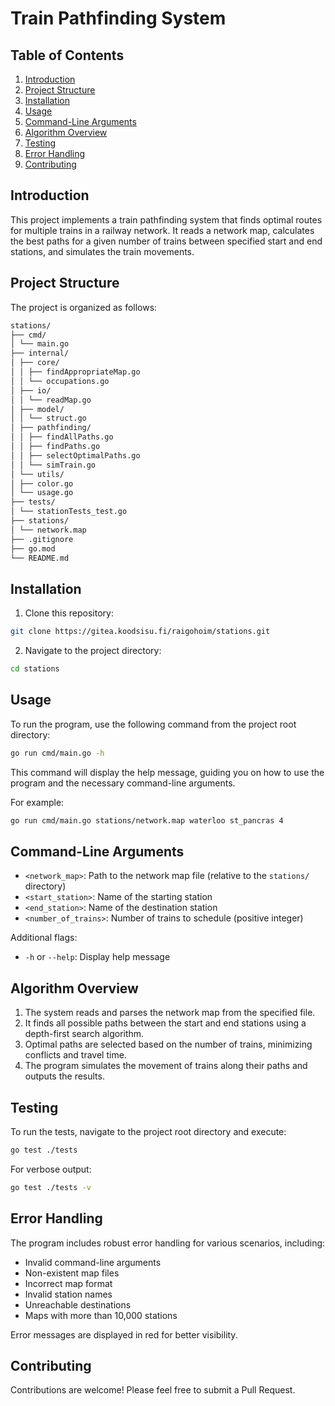 # Train Pathfinding System

## Table of Contents

1. [Introduction](#introduction)
2. [Project Structure](#project-structure)
3. [Installation](#installation)
4. [Usage](#usage)
5. [Command-Line Arguments](#command-line-arguments)
6. [Algorithm Overview](#algorithm-overview)
7. [Testing](#testing)
8. [Error Handling](#error-handling)
9. [Contributing](#contributing)

## Introduction

This project implements a train pathfinding system that finds optimal routes for multiple trains in a railway network. It reads a network map, calculates the best paths for a given number of trains between specified start and end stations, and simulates the train movements.

## Project Structure

The project is organized as follows:

```bash
stations/
├── cmd/
│ └── main.go
├── internal/
│ ├── core/
│ │ ├── findAppropriateMap.go
│ │ └── occupations.go
│ ├── io/
│ │ └── readMap.go
│ ├── model/
│ │ └── struct.go
│ ├── pathfinding/
│ │ ├── findAllPaths.go
│ │ ├── findPaths.go
│ │ ├── selectOptimalPaths.go
│ │ └── simTrain.go
│ └── utils/
│ ├── color.go
│ └── usage.go
├── tests/
│ └── stationTests_test.go
├── stations/
│ └── network.map
├── .gitignore
├── go.mod
└── README.md
```

## Installation

1. Clone this repository:

```bash
git clone https://gitea.koodsisu.fi/raigohoim/stations.git
```

2. Navigate to the project directory:

```bash
cd stations
```

## Usage

To run the program, use the following command from the project root directory:

```bash
go run cmd/main.go -h
```

This command will display the help message, guiding you on how to use the program and the necessary command-line arguments.

For example:

```bash
go run cmd/main.go stations/network.map waterloo st_pancras 4
```

## Command-Line Arguments

- `<network_map>`: Path to the network map file (relative to the `stations/` directory)
- `<start_station>`: Name of the starting station
- `<end_station>`: Name of the destination station
- `<number_of_trains>`: Number of trains to schedule (positive integer)

Additional flags:

- `-h` or `--help`: Display help message

## Algorithm Overview

1. The system reads and parses the network map from the specified file.
2. It finds all possible paths between the start and end stations using a depth-first search algorithm.
3. Optimal paths are selected based on the number of trains, minimizing conflicts and travel time.
4. The program simulates the movement of trains along their paths and outputs the results.

## Testing

To run the tests, navigate to the project root directory and execute:

```bash
go test ./tests
```

For verbose output:

```bash
go test ./tests -v
```

## Error Handling

The program includes robust error handling for various scenarios, including:

- Invalid command-line arguments
- Non-existent map files
- Incorrect map format
- Invalid station names
- Unreachable destinations
- Maps with more than 10,000 stations

Error messages are displayed in red for better visibility.

## Contributing

Contributions are welcome! Please feel free to submit a Pull Request.
